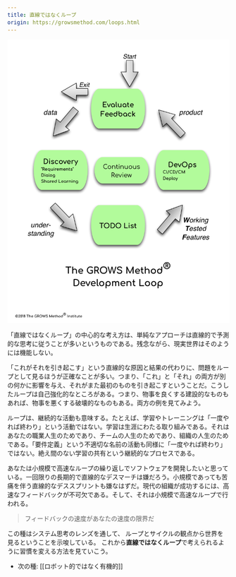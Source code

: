 ```yaml
---
title: 直線ではなくループ
origin: https://growsmethod.com/loops.html
---
```


<!-- Loops, Not Lines -->

![](/images/DevLoop.png)

<!-- The central idea of Loops, not Lines is that a naive approach often follows very linear, predictive thinking.  Unfortunately the real world does not work that way. -->

「直線ではなくループ」の中心的な考え方は、単純なアプローチは直線的で予測的な思考に従うことが多いというものである。残念ながら、現実世界はそのようには機能しない。

<!-- Instead of a linear cause and effect of “this causes that,” it’s usually more accurate to look at the problem as a loop: this and that both influence this other thing, which in turns causes more of the first thing.  Loops such as this are often self-reinforcing, and can be constructive, making things better and better, or destructive, making things worse and worse. We’ll see examples of both. -->

「これがそれを引き起こす」という直線的な原因と結果の代わりに、問題をループとして見るほうが正確なことが多い。つまり、「これ」と「それ」の両方が別の何かに影響を与え、それがまた最初のものを引き起こすということだ。こうしたループは自己強化的なところがある。つまり、物事を良くする建設的なものもあれば、物事を悪くする破壊的なものもある。両方の例を見てみよう。

<!-- Loops also refers to continuous activities.  Learning and training, for example, are never “one and done” activities.  Learning is a lifelong commitment: for your professional life, for the life of the team, for the life of the organization.  The poorly-named activity of “requirements” similarly is never “one and done.”  It’s an ongoing process of continual, shared learning. -->

ループは、継続的な活動も意味する。たとえば、学習やトレーニングは「一度やれば終わり」という活動ではない。学習は生涯にわたる取り組みである。それはあなたの職業人生のためであり、チームの人生のためであり、組織の人生のためである。「要件定義」という不適切な名前の活動も同様に「一度やれば終わり」ではない。絶え間のない学習の共有という継続的なプロセスである。

<!-- You want to develop software continuously, in a series of small, fast, loops— not a single long, drawn out linear death march, or even an endless series of small, painful, linear death sprints.  Fast feedback is essential to success in modern organizations, and that too is done with small, fast loops. -->

あなたは小規模で高速なループの繰り返しでソフトウェアを開発したいと思っている。一回限りの長期的で直線的なデスマーチは嫌だろう。小規模であっても苦痛を伴う直線的なデススプリントも嫌なはずだ。現代の組織が成功するには、高速なフィードバックが不可欠である。そして、それは小規模で高速なループで行われる。

<!-- Rate of feedback is your speed limit -->
> フィードバックの速度があなたの速度の限界だ

<!-- This seed suggests that you want to view the world through the lens of Systems Thinking, in terms of loops and cycles.  So we’ll look at ways to change your habits to think in terms of Loops, not Lines. -->

この種はシステム思考のレンズを通して、
ループとサイクルの観点から世界を見るということを示唆している。
これから**直線ではなくループ**で考えられるように習慣を変える方法を見ていこう。

<!-- Next Seed: Organic, not Robotic -->

- 次の種: [[ロボット的ではなく有機的]]

